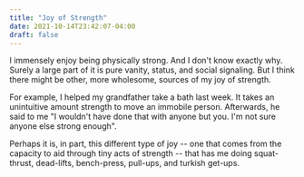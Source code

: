 ```yaml
---
title: "Joy of Strength"
date: 2021-10-14T23:42:07-04:00
draft: false
---
```


I immensely enjoy being physically strong. And I don't know exactly why. Surely a large part of it is pure vanity, status, and social signaling. But I think there might be other, more wholesome, sources of my joy of strength.

For example, I helped my grandfather take a bath last week. It takes an unintuitive amount strength to move an immobile person. Afterwards, he said to me "I wouldn't have done that with anyone but you. I'm not sure anyone else strong enough".

Perhaps it is, in part, this different type of joy -- one that comes from the capacity to aid through tiny acts of strength -- that has me doing squat-thrust, dead-lifts, bench-press, pull-ups, and turkish get-ups.
